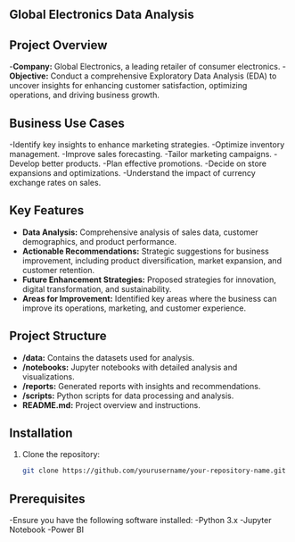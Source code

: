 
## Global Electronics Data Analysis
## Project Overview
-**Company:** Global Electronics, a leading retailer of consumer electronics.
-**Objective:** Conduct a comprehensive Exploratory Data Analysis (EDA) to uncover insights for enhancing customer satisfaction, optimizing operations, and driving business growth.

## Business Use Cases
-Identify key insights to enhance marketing strategies.
-Optimize inventory management.
-Improve sales forecasting.
-Tailor marketing campaigns.
-Develop better products.
-Plan effective promotions.
-Decide on store expansions and optimizations.
-Understand the impact of currency exchange rates on sales.

## Key Features
- **Data Analysis:** Comprehensive analysis of sales data, customer demographics, and product performance.
- **Actionable Recommendations:** Strategic suggestions for business improvement, including product diversification, market expansion, and customer retention.
- **Future Enhancement Strategies:** Proposed strategies for innovation, digital transformation, and sustainability.
- **Areas for Improvement:** Identified key areas where the business can improve its operations, marketing, and customer experience.

## Project Structure
- **/data:** Contains the datasets used for analysis.
- **/notebooks:** Jupyter notebooks with detailed analysis and visualizations.
- **/reports:** Generated reports with insights and recommendations.
- **/scripts:** Python scripts for data processing and analysis.
- **README.md:** Project overview and instructions.

## Installation
1. Clone the repository:
   ```bash
   git clone https://github.com/yourusername/your-repository-name.git

## Prerequisites
-Ensure you have the following software installed:
-Python 3.x
-Jupyter Notebook
-Power BI


